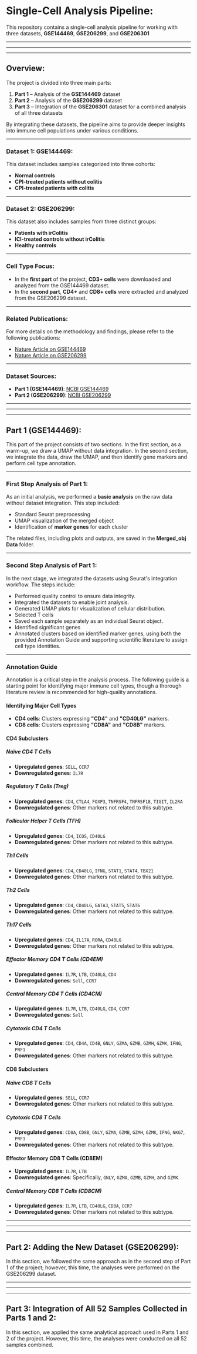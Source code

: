 # Single-Cell Analysis Pipeline:
This repository contains a single-cell analysis pipeline for working with three datasets, **GSE144469**, **GSE206299**, and **GSE206301**

---
---
---

## Overview:
The project is divided into three main parts:

1. **Part 1** – Analysis of the **GSE144469** dataset  
2. **Part 2** – Analysis of the **GSE206299** dataset  
3. **Part 3** – Integration of the **GSE206301** dataset for a combined analysis of all three datasets  

By integrating these datasets, the pipeline aims to provide deeper insights into immune cell populations under various conditions.

---

### Dataset 1: GSE144469:
This dataset includes samples categorized into three cohorts:
- **Normal controls**  
- **CPI-treated patients without colitis**  
- **CPI-treated patients with colitis**

---

### Dataset 2: GSE206299:
This dataset also includes samples from three distinct groups:
- **Patients with irColitis**
- **ICI-treated controls without irColitis**  
- **Healthy controls**

---

### Cell Type Focus:
- In the **first part** of the project, **CD3+ cells** were downloaded and analyzed from the GSE144469 dataset.
- In the **second part**, **CD4+** and **CD8+ cells** were extracted and analyzed from the GSE206299 dataset.

---

### Related Publications:
For more details on the methodology and findings, please refer to the following publications:
- [Nature Article on GSE144469](https://doi.org/10.1016/j.cell.2020.06.001)
- [Nature Article on GSE206299](https://www.nature.com/articles/s41591-024-02895-x)

---

### Dataset Sources:
- **Part 1 (GSE144469)**: [NCBI GSE144469](https://www.ncbi.nlm.nih.gov/geo/query/acc.cgi?acc=GSE144469)
- **Part 2 (GSE206299)**: [NCBI GSE206299](https://www.ncbi.nlm.nih.gov/geo/query/acc.cgi?acc=GSE206299)

---
---
---

## Part 1 (GSE144469):
This part of the project consists of two sections. In the first section, as a warm-up, we draw a UMAP without data integration. In the second section, we integrate the data, draw the UMAP, and then identify gene markers and perform cell type annotation.

---

### First Step Analysis of Part 1:
As an initial analysis, we performed a **basic analysis** on the raw data without dataset integration. This step included:
- Standard Seurat preprocessing
- UMAP visualization of the merged object
- Identification of **marker genes** for each cluster

The related files, including plots and outputs, are saved in the **Merged_obj Data** folder.

---

### Second Step Analysis of Part 1:
In the next stage, we integrated the datasets using Seurat's integration workflow. The steps include:
- Performed quality control to ensure data integrity.
- Integrated the datasets to enable joint analysis.
- Generated UMAP plots for visualization of cellular distribution.
- Selected T cells
- Saved each sample separately as an individual Seurat object.
- Identified significant genes
- Annotated clusters based on identified marker genes, using both the provided Annotation Guide and supporting scientific literature to assign cell type identities.

---

### Annotation Guide
Annotation is a critical step in the analysis process. The following guide is a starting point for identifying major immune cell types, though a thorough literature review is recommended for high-quality annotations.

#### Identifying Major Cell Types
- **CD4 cells**: Clusters expressing **"CD4"** and **"CD40LG"** markers.
- **CD8 cells**: Clusters expressing **"CD8A"** and **"CD8B"** markers.

#### CD4 Subclusters
##### Naïve CD4 T Cells
- **Upregulated genes**: `SELL`, `CCR7`
- **Downregulated genes**: `IL7R`

##### Regulatory T Cells (Treg)
- **Upregulated genes**: `CD4`, `CTLA4`, `FOXP3`, `TNFRSF4`, `TNFRSF18`, `TIGIT`, `IL2RA`
- **Downregulated genes**: Other markers not related to this subtype.

##### Follicular Helper T Cells (TFH)
- **Upregulated genes**: `CD4`, `ICOS`, `CD40LG`
- **Downregulated genes**: Other markers not related to this subtype.

##### Th1 Cells
- **Upregulated genes**: `CD4`, `CD40LG`, `IFNG`, `STAT1`, `STAT4`, `TBX21`
- **Downregulated genes**: Other markers not related to this subtype.

##### Th2 Cells
- **Upregulated genes**: `CD4`, `CD40LG`, `GATA3`, `STAT5`, `STAT6`
- **Downregulated genes**: Other markers not related to this subtype.

##### Th17 Cells
- **Upregulated genes**: `CD4`, `IL17A`, `RORA`, `CD40LG`
- **Downregulated genes**: Other markers not related to this subtype.

##### Effector Memory CD4 T Cells (CD4EM)
- **Upregulated genes**: `IL7R`, `LTB`, `CD40LG`, `CD4`
- **Downregulated genes**: `Sell`, `CCR7`

##### Central Memory CD4 T Cells (CD4CM)
- **Upregulated genes**: `IL7R`, `LTB`, `CD40LG`, `CD4`, `CCR7`
- **Downregulated genes**: `Sell`

##### Cytotoxic CD4 T Cells
- **Upregulated genes**: `CD4`, `CD4A`, `CD4B`, `GNLY`, `GZMA`, `GZMB`, `GZMH`, `GZMK`, `IFNG`, `PRF1`
- **Downregulated genes**: Other markers not related to this subtype.

#### CD8 Subclusters

##### Naïve CD8 T Cells
- **Upregulated genes**: `SELL`, `CCR7`
- **Downregulated genes**: Other markers not related to this subtype.

##### Cytotoxic CD8 T Cells
- **Upregulated genes**: `CD8A`, `CD8B`, `GNLY`, `GZMA`, `GZMB`, `GZMH`, `GZMK`, `IFNG`, `NKG7`, `PRF1`
- **Downregulated genes**: Other markers not related to this subtype.

#### Effector Memory CD8 T Cells (CD8EM)
- **Upregulated genes**: `IL7R`, `LTB`
- **Downregulated genes**: Specifically, `GNLY`, `GZMA`, `GZMB`, `GZMH`, and `GZMK`.

##### Central Memory CD8 T Cells (CD8CM)
- **Upregulated genes**: `IL7R`, `LTB`, `CD40LG`, `CD8A`, `CCR7`
- **Downregulated genes**: Other markers not related to this subtype.

---
---
---

## Part 2: Adding the New Dataset (GSE206299):
In this section, we followed the same approach as in the second step of Part 1 of the project; however, this time, the analyses were performed on the GSE206299 dataset.

---
---
---

## Part 3: Integration of All 52 Samples Collected in Parts 1 and 2:
In this section, we applied the same analytical approach used in Parts 1 and 2 of the project. However, this time, the analyses were conducted on all 52 samples combined.